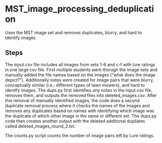 # MST_image_processing_deduplication
Uses the MST image set and removes duplicates, blurry, and hard to identify images

## Steps ##
The input.csv file includes all images from sets 1-6 and c-f with lure ratings in one large csv file. First multiple students went thorugh the image sets and manually added the file names based on the images ("what does the image depict?").
Additionally notes were created for image pairs that were blurry, conceptually similar (i.e.: different types of lawn mowers), and hard to idenitfy images. 
The dups.py first identifies *any* notes in the input.csv file, removes them, and outputs the removed files into deleted_images.csv. After this removal of manually identified images,
the code does a second duplicate removal process where it checks the names of the images and removes any duplicates based on names with identifying which image was the duplicate of which other image in the same or different set. 
The dups.py code then creates another output with the deleted additional dupliates called deleted_images_round_2.txt. 

The counts.py script counts the number of image pairs left by Lure ratings. 
